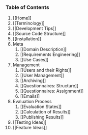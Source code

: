 ### Table of Contents

1. [[Home]]
1. [[Terminology]]
1. [[Development Tips]]
1. [[Source Code Structure]]
1. [[Installation]]
1. Meta
    1. [[Domain Description]]
    1. [[Requirements Engineering]]
    1. [[Use Cases]]
1. Management
    1. [[Users and their Rights]]
    1. [[User Management]]
    1. [[Archiving]]
    1. [[Questionnaires: Structure]]
    1. [[Questionnaires: Assignment]]
    1. [[Emails]]
1. Evaluation Process
    1. [[Evaluation States]]
    1. [[Calculation of Results]]
    1. [[Publishing Results]]
1. [[Testing Ideas]]
1. [[Feature Ideas]]